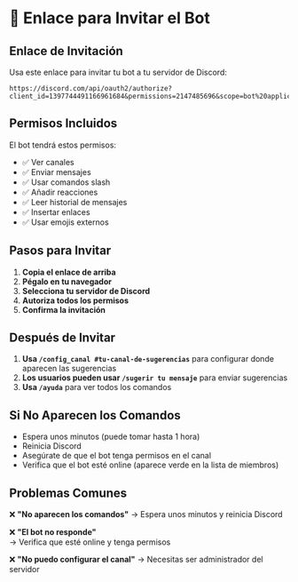 # 🔗 Enlace para Invitar el Bot

## Enlace de Invitación

Usa este enlace para invitar tu bot a tu servidor de Discord:

```
https://discord.com/api/oauth2/authorize?client_id=1397744491166961684&permissions=2147485696&scope=bot%20applications.commands
```

## Permisos Incluidos

El bot tendrá estos permisos:
- ✅ Ver canales
- ✅ Enviar mensajes
- ✅ Usar comandos slash
- ✅ Añadir reacciones
- ✅ Leer historial de mensajes
- ✅ Insertar enlaces
- ✅ Usar emojis externos

## Pasos para Invitar

1. **Copia el enlace de arriba**
2. **Pégalo en tu navegador**
3. **Selecciona tu servidor de Discord**
4. **Autoriza todos los permisos**
5. **Confirma la invitación**

## Después de Invitar

1. **Usa `/config_canal #tu-canal-de-sugerencias`** para configurar donde aparecen las sugerencias
2. **Los usuarios pueden usar `/sugerir tu mensaje`** para enviar sugerencias
3. **Usa `/ayuda`** para ver todos los comandos

## Si No Aparecen los Comandos

- Espera unos minutos (puede tomar hasta 1 hora)
- Reinicia Discord
- Asegúrate de que el bot tenga permisos en el canal
- Verifica que el bot esté online (aparece verde en la lista de miembros)

## Problemas Comunes

❌ **"No aparecen los comandos"**
→ Espera unos minutos y reinicia Discord

❌ **"El bot no responde"**  
→ Verifica que esté online y tenga permisos

❌ **"No puedo configurar el canal"**
→ Necesitas ser administrador del servidor